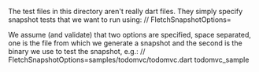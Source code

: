 <!---
Copyright (c) 2015, the Fletch project authors. Please see the AUTHORS file
for details. All rights reserved. Use of this source code is governed by a
BSD-style license that can be found in the LICENSE.md file.
-->

The test files in this directory aren't really dart files. They simply
specify snapshot tests that we want to run using:
// FletchSnapshotOptions=

We assume (and validate) that two options are specified, space
separated, one is the file from which we generate a snapshot and the
second is the binary we use to test the snapshot, e.g.:
// FletchSnapshotOptions=samples/todomvc/todomvc.dart todomvc_sample
